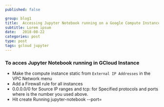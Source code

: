 ```yaml
---
published: false

group: blog1
title:  Accessing Jupyter Notebook running on a Google Compute Instance
subtitle: Lorem ipsum
date:   2018-08-22
categories: post
type: post
tags: gcloud jupyter
---
```


### To acces Jupyter Notebook running in GCloud Instance
- Make the compute instance static from `External IP Addresses` in the VPC Network menu
- Add a Firewall rule for all instances
 -  0.0.0.0/0 for Source IP ranges and tcp:<port-number> for Specified protocols and ports where <port-number> is the number you used above.
- Hit create
Running jupyter-notebook --port=<specified-port>
